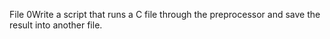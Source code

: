 File 0Write a script that runs a C file through the preprocessor and save the result into another file.
